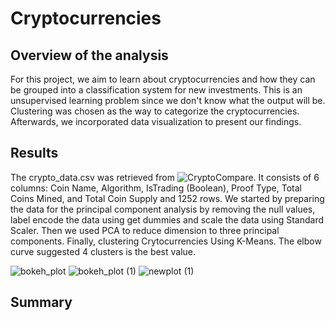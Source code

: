 # Cryptocurrencies

## Overview of the analysis
 
For this project, we aim to learn about cryptocurrencies and how they can be grouped into a classification system for new investments. This is an unsupervised learning problem since we don't know what the output will be. Clustering was chosen as the way to categorize the cryptocurrencies. Afterwards, we incorporated data visualization to present our findings.

## Results

The crypto_data.csv was retrieved from ![CryptoCompare](https://min-api.cryptocompare.com/data/all/coinlist). It consists of 6 columns: 	Coin Name,	Algorithm,	IsTrading (Boolean),	Proof Type,	Total Coins Mined, and	Total Coin Supply and 1252 rows. We started by preparing the data for the principal component analysis by removing the null values, label encode the data using get dummies and scale the data using Standard Scaler. Then we used PCA to reduce dimension to three principal components. Finally, clustering Crytocurrencies Using K-Means. The elbow curve suggested 4 clusters  is the best value. 

![bokeh_plot](https://user-images.githubusercontent.com/66279829/173300310-b3467ab4-8c58-4c0d-aaf3-463e693f1c37.png)
![bokeh_plot (1)](https://user-images.githubusercontent.com/66279829/173300345-a8466924-3d17-4725-8ce0-a3f57a252aa1.png)
![newplot (1)](https://user-images.githubusercontent.com/66279829/173300364-ce515375-0691-4370-bd72-0e60bc7db4d1.png)


## Summary


